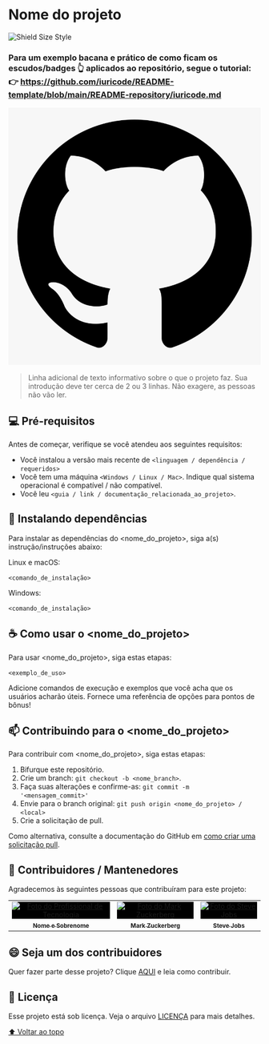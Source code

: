 # Nome do projeto

<!---Esses são exemplos. Veja https://shields.io para outras pessoas ou para personalizar este conjunto de escudos. Você pode querer incluir dependências, status do projeto e informações de licença aqui--->

![Shield Size Style](https://shields.io/badge/style-for--the--badge-green?logo=appveyor&style=for-the-badge)

### Para um exemplo bacana e prático de como ficam os escudos/badges 👆 aplicados ao repositório, segue o tutorial: 👉 https://github.com/iuricode/README-template/blob/main/README-repository/iuricode.md

<img src="exemplo-image.png" alt="exemplo imagem">

> Linha adicional de texto informativo sobre o que o projeto faz. Sua introdução deve ter cerca de 2 ou 3 linhas. Não exagere, as pessoas não vão ler.

## 💻 Pré-requisitos

Antes de começar, verifique se você atendeu aos seguintes requisitos:
<!---Estes são apenas requisitos de exemplo. Adicionar, duplicar ou remover conforme necessário--->
* Você instalou a versão mais recente de `<linguagem / dependência / requeridos>`
* Você tem uma máquina `<Windows / Linux / Mac>`. Indique qual sistema operacional é compatível / não compatível.
* Você leu `<guia / link / documentação_relacionada_ao_projeto>`.

## 🚀 Instalando dependências

Para instalar as dependências do <nome_do_projeto>, siga a(s) instrução/instruções abaixo:

Linux e macOS:
```
<comando_de_instalação>
```

Windows:
```
<comando_de_instalação>
```

## ☕ Como usar o <nome_do_projeto>

Para usar <nome_do_projeto>, siga estas etapas:

```
<exemplo_de_uso>
```

Adicione comandos de execução e exemplos que você acha que os usuários acharão úteis. Fornece uma referência de opções para pontos de bônus!

## 📫 Contribuindo para o <nome_do_projeto>
<!---Se o seu README for longo ou se você tiver algum processo ou etapas específicas que deseja que os contribuidores sigam, considere a criação de um arquivo CONTRIBUTING.md separado--->
Para contribuir com <nome_do_projeto>, siga estas etapas:

1. Bifurque este repositório.
2. Crie um branch: `git checkout -b <nome_branch>`.
3. Faça suas alterações e confirme-as: `git commit -m '<mensagem_commit>'`
4. Envie para o branch original: `git push origin <nome_do_projeto> / <local>`
5. Crie a solicitação de pull.

Como alternativa, consulte a documentação do GitHub em [como criar uma solicitação pull](https://help.github.com/en/github/collaborating-with-issues-and-pull-requests/creating-a-pull-request).

## 🤝 Contribuidores / Mantenedores

Agradecemos às seguintes pessoas que contribuíram para este projeto:

<table>
  <tr>
    <td valign="middle" align="center">
      <a href="#">
        <img src="https://blog-geek-midia.s3.amazonaws.com/wp-content/uploads/2022/04/05165526/empresas-que-contratam-para-trabalhar-na-internet.jpg" style="width:100px; height:100px; background-color:black; text-align:center; vertical-align:middle" alt="Foto do Profissional de Tecnologia"/><br>
        <sub>
          <b>Nome e Sobrenome</b>
        </sub>
      </a>
    </td>
    <td valign="middle" align="center">
      <a href="#">
        <img src="https://s2.glbimg.com/FUcw2usZfSTL6yCCGj3L3v3SpJ8=/smart/e.glbimg.com/og/ed/f/original/2019/04/25/zuckerberg_podcast.jpg" style="width:100px; height:100px; background-color:black; text-align:center; vertical-align:middle" alt="Foto do Mark Zuckerberg"/><br>
        <sub>
          <b>Mark Zuckerberg</b>
        </sub>
      </a>
    </td>
    <td valign="middle" align="center">
      <a href="#">
        <img src="https://miro.medium.com/max/360/0*1SkS3mSorArvY9kS.jpg" style="width:100px; height:100px; background-color:black; text-align:center; vertical-align:middle" alt="Foto do Steve Jobs"/><br>
        <sub>
          <b>Steve Jobs</b>
        </sub>
      </a>
    </td>
  </tr>
</table>


## 😄 Seja um dos contribuidores<br>

Quer fazer parte desse projeto? Clique [AQUI](CONTRIBUTING.md) e leia como contribuir.

## 📝 Licença

Esse projeto está sob licença. Veja o arquivo [LICENÇA](LICENSE.md) para mais detalhes.

[⬆ Voltar ao topo](#nome-do-projeto)<br>
